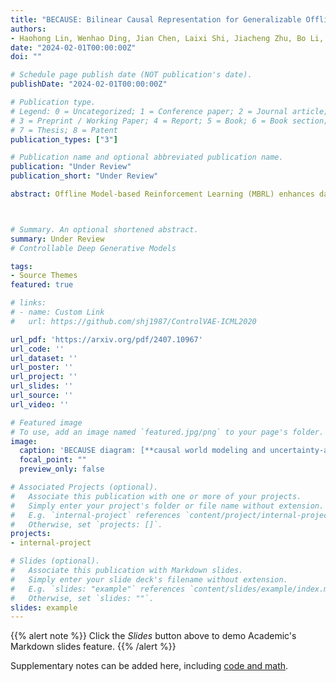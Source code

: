 ```yaml
---
title: "BECAUSE: Bilinear Causal Representation for Generalizable Offline Model-based Reinfocement Learning"
authors:
- Haohong Lin, Wenhao Ding, Jian Chen, Laixi Shi, Jiacheng Zhu, Bo Li, Ding Zhao
date: "2024-02-01T00:00:00Z"
doi: ""

# Schedule page publish date (NOT publication's date).
publishDate: "2024-02-01T00:00:00Z"

# Publication type.
# Legend: 0 = Uncategorized; 1 = Conference paper; 2 = Journal article;
# 3 = Preprint / Working Paper; 4 = Report; 5 = Book; 6 = Book section;
# 7 = Thesis; 8 = Patent
publication_types: ["3"]

# Publication name and optional abbreviated publication name.
publication: "Under Review"
publication_short: "Under Review"

abstract: Offline Model-based Reinforcement Learning (MBRL) enhances data efficiency by utilizing pre-collected datasets to learn models and policies, especially in scenarios where exploration is costly or infeasible. Nevertheless, its performance often suffers from the objective mismatch between model and policy learning, resulting in inferior performance despite accurate model predictions. This paper initially identifies the primary source of this mismatch as the distribution shift present in offline data. Subsequently, we introduce **B**ilin**E**ar **CAUS**al r**E**presentation~(BECAUSE), a novel algorithm to capture causal representation for both states and actions to reduce the influence of the distribution shift, thus fixing the objective mismatch problem. Empirical evaluations across 18 tasks varying in data quality demonstrate the superior performance of BECAUSE over existing offline MBRL algorithms. Additionally, we offer a theoretical analysis of BECAUSE within the framework of a causal world model and pessimistic planning approach, affirming its capability and efficiency in integrating causal representation into offline MBRL.



# Summary. An optional shortened abstract.
summary: Under Review
# Controllable Deep Generative Models

tags:
- Source Themes
featured: true

# links:
# - name: Custom Link
#   url: https://github.com/shj1987/ControlVAE-ICML2020

url_pdf: 'https://arxiv.org/pdf/2407.10967'
url_code: ''
url_dataset: ''
url_poster: ''
url_project: ''
url_slides: ''
url_source: ''
url_video: ''

# Featured image
# To use, add an image named `featured.jpg/png` to your page's folder. 
image:
  caption: 'BECAUSE diagram: [**causal world modeling and uncertainty-aware conservative planning**](https://unsplash.com/photos/s9CC2SKySJM)'
  focal_point: ""
  preview_only: false

# Associated Projects (optional).
#   Associate this publication with one or more of your projects.
#   Simply enter your project's folder or file name without extension.
#   E.g. `internal-project` references `content/project/internal-project/index.md`.
#   Otherwise, set `projects: []`.
projects:
- internal-project

# Slides (optional).
#   Associate this publication with Markdown slides.
#   Simply enter your slide deck's filename without extension.
#   E.g. `slides: "example"` references `content/slides/example/index.md`.
#   Otherwise, set `slides: ""`.
slides: example
---
```


{{% alert note %}}
Click the *Slides* button above to demo Academic's Markdown slides feature.
{{% /alert %}}

Supplementary notes can be added here, including [code and math](https://sourcethemes.com/academic/docs/writing-markdown-latex/).
